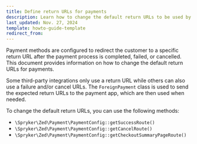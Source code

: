 ```yaml
---
title: Define return URLs for payments
description: Learn how to change the default return URLs to be used by third-party payment service providers
last_updated: Nov. 27, 2024
template: howto-guide-template
redirect_from:
---
```


Payment methods are configured to redirect the customer to a specific return URL after the payment process is completed, failed, or cancelled. This document provides information on how to change the default return URLs for payments.

Some third-party integrations only use a return URL while others can also use a failure and/or cancel URLs. The `ForeignPayment` class is used to send the expected return URLs to the payment app, which are then used when needed.

To change the default return URLs, you can use the following methods:

- `\Spryker\Zed\Payment\PaymentConfig::getSuccessRoute()`
- `\Spryker\Zed\Payment\PaymentConfig::getCancelRoute()`
- `\Spryker\Zed\Payment\PaymentConfig::getCheckoutSummaryPageRoute()`
